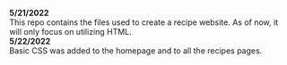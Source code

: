 **5/21/2022**<br>
This repo contains the files used to create a recipe website. As of now,
it will only focus on utilizing HTML.
<br>
**5/22/2022**<br>
Basic CSS was added to the homepage and to all the recipes pages.